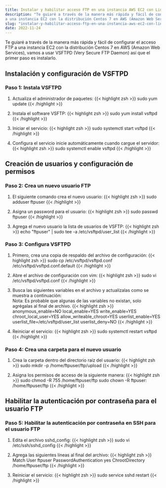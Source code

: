 ```yaml
---
title: Instalar y habilitar acceso FTP en una instancia AWS EC2 con Linux Centos 7
description: "Te guiaré a través de la manera más rápida y fácil de configurar el acceso FTP
a una instancia EC2 con la distribución Centos 7 en AWS (Amazon Web Services)"
slug: "instalar-y-habilitar-acceso-ftp-en-una-instancia-aws-ec2-con-linux-centos-7"
date: 2022-11-24
---
```


Te guiaré a través de la manera más rápida y fácil de configurar el acceso FTP
a una instancia EC2 con la distribución Centos 7 en AWS (Amazon Web Services),
vamos a usar VSFTPD (Very Secure FTP Daemon) así que el primer paso es instalarlo.

<h2>Instalación y configuración de VSFTPD</h2>

<h3>Paso 1: Instala VSFTPD</h3>

1. Actualiza el administrador de paquetes:
{{< highlight zsh >}}
sudo yum update
{{< /highlight >}}

2. Instala el software VSFTP:
{{< highlight zsh >}}
sudo yum install vsftpd
{{< /highlight >}}

3. Iniciar el servicio:
{{< highlight zsh >}}
sudo systemctl start vsftpd
{{< /highlight >}}

4. Configura el servicio inicie automáticamente cuando cargue el servidor:
{{< highlight zsh >}}
sudo systemctl enable vsftpd
{{< /highlight >}}

<h2>Creación de usuarios y configuración de permisos</h2>

<h3>Paso 2: Crea un nuevo usuario FTP</h3>

1. El siguiente comando crea el nuevo usuario:
{{< highlight zsh >}}
sudo adduser ftpuser
{{< /highlight >}}

2. Asigna un password para el usuario:
{{< highlight zsh >}}
sudo passwd ftpuser
{{< /highlight >}}

3. Agrega el nuevo usuario la lista de usuarios de VSFTP:
{{< highlight zsh >}}
echo "ftpuser" | sudo tee -a /etc/vsftpd/user_list
{{< /highlight >}}

<h3>Paso 3: Configura VSFTPD</h3>

1. Primero, crea una copia de respaldo del archivo de configuración:
{{< highlight zsh >}}
sudo cp /etc/vsftpd/vsftpd.conf /etc/vsftpd/vsftpd.conf.default
{{< /highlight >}}

2. Abre el archivo de configuración con vim:
{{< highlight zsh >}}
sudo vi /etc/vsftpd/vsftpd.conf
{{< /highlight >}}

3. Busca las siguientes variables en el archivo y actualízalas como se muestra a continuación:<br>
Nota: Es probable que algunas de las variables no existan, solo agrégalas al final de archivo.
{{< highlight zsh >}}
anonymous_enable=NO
local_enable=YES
write_enable=YES
chroot_local_user=YES
allow_writeable_chroot=YES
userlist_enable=YES
userlist_file=/etc/vsftpd/user_list
userlist_deny=NO
{{< /highlight >}}

4. Reiniciar el servicio:
{{< highlight zsh >}}
sudo systemctl restart vsftpd
{{< /highlight >}}

<h3>Paso 4: Crea una carpeta para el nuevo usuario</h3>

1. Crea la carpeta dentro del directorio raíz del usuario:
{{< highlight zsh >}}
sudo mkdir -p /home/ftpuser/ftp/upload
{{< /highlight >}}

2. Asigna los permisos de acceso de la siguiente manera:
{{< highlight zsh >}}
sudo chmod -R 755 /home/ftpuser/ftp
sudo chown -R ftpuser: /home/ftpuser/ftp
{{< /highlight >}}

<h2>Habilitar la autenticación por contraseña para el usuario FTP</h2>

<h3>Paso 5: Habilitar la autenticación por contraseña en SSH para el usuario FTP</h3>

1. Edita el archivo sshd_config:
{{< highlight zsh >}}
sudo vi /etc/ssh/sshd_config
{{< /highlight >}}

2. Agrega las siguientes líneas al final del archivo:
{{< highlight zsh >}}
Match User ftpuser
  PasswordAuthentication yes
  ChrootDirectory /home/ftpuser/ftp
{{< /highlight >}}

3. Reiniciar el servicio:
{{< highlight zsh >}}
sudo service sshd restart
{{< /highlight >}}
